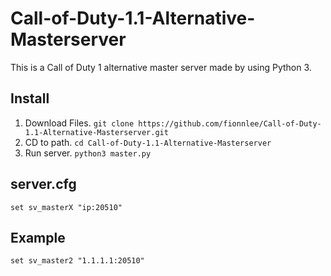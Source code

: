# Call-of-Duty-1.1-Alternative-Masterserver
This is a Call of Duty 1 alternative master server made by using Python 3.

## Install

1. Download Files. `git clone https://github.com/fionnlee/Call-of-Duty-1.1-Alternative-Masterserver.git`
2. CD to path. `cd Call-of-Duty-1.1-Alternative-Masterserver`
3. Run server. `python3 master.py`

## server.cfg
```set sv_masterX "ip:20510"```
<br>
## Example 
`set sv_master2 "1.1.1.1:20510"`
